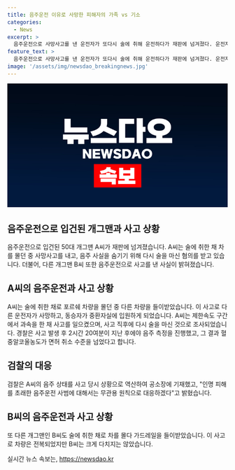 ```yaml
---
title: 음주운전 이유로 사망한 피해자의 가족 vs 기소
categories:
  - News
excerpt: >
  음주운전으로 사망사고를 낸 운전자가 또다시 술에 취해 운전하다가 재판에 넘겨졌다. 운전자는 사고 발생 후 경찰이 음주 측정을 하지 않아 병원에서 다시 술을 마셨으며, 검찰은 음주 상태를 역산하여 기소했다. 여기에 더해 다른 술에 취한 운전자인 개그맨도 가드레일을 들이받는 사고를 일으켰다. 이 같은 음주운전 사고들이 잇달아 발생하며, 사람들은 안전운전의 중요성에 대해 더욱 경각심을 갖고야 할 시점에 왔다.
feature_text: >
  음주운전으로 사망사고를 낸 운전자가 또다시 술에 취해 운전하다가 재판에 넘겨졌다. 운전자는 사고 발생 후 경찰이 음주 측정을 하지 않아 병원에서 다시 술을 마셨으며, 검찰은 음주 상태를 역산하여 기소했다. 여기에 더해 다른 술에 취한 운전자인 개그맨도 가드레일을 들이받는 사고를 일으켰다. 이 같은 음주운전 사고들이 잇달아 발생하며, 사람들은 안전운전의 중요성에 대해 더욱 경각심을 갖고야 할 시점에 왔다.
image: '/assets/img/newsdao_breakingnews.jpg'
---
```


<p><img src="/assets/img/newsdao_breakingnews.jpg" alt="pcversion 속보" /></p>

<h2 data-ke-size="size26">음주운전으로 입건된 개그맨과 사고 상황</h2>

<p data-ke-size="size16">음주운전으로 입건된 50대 개그맨 A씨가 재판에 넘겨졌습니다. A씨는 술에 취한 채 차를 몰던 중 사망사고를 내고, 음주 사실을 숨기기 위해 다시 술을 마신 혐의를 받고 있습니다. 더불어, 다른 개그맨 B씨 또한 음주운전으로 사고를 낸 사실이 밝혀졌습니다.</p>

<h2 data-ke-size="size26">A씨의 음주운전과 사고 상황</h2>

<p data-ke-size="size16">A씨는 술에 취한 채로 포르쉐 차량을 몰던 중 다른 차량을 들이받았습니다. 이 사고로 다른 운전자가 사망하고, 동승자가 중환자실에 입원하게 되었습니다. A씨는 제한속도 구간에서 과속을 한 채 사고를 일으켰으며, 사고 직후에 다시 술을 마신 것으로 조사되었습니다. 경찰은 사고 발생 후 2시간 20여분이 지난 후에야 음주 측정을 진행했고, 그 결과 혈중알코올농도가 면허 취소 수준을 넘었다고 합니다.</p>

<h2 data-ke-size="size26">검찰의 대응</h2>

<p data-ke-size="size16">검찰은 A씨의 음주 상태를 사고 당시 상황으로 역산하여 공소장에 기재했고, "인명 피해를 초래한 음주운전 사범에 대해서는 무관용 원칙으로 대응하겠다"고 밝혔습니다.</p>

<h2 data-ke-size="size26">B씨의 음주운전과 사고 상황</h2>

<p data-ke-size="size16">또 다른 개그맨인 B씨도 술에 취한 채로 차를 몰다 가드레일을 들이받았습니다. 이 사고로 차량은 전복되었지만 B씨는 크게 다치지는 않았습니다.</p>
실시간 뉴스 속보는, <a href="https://newsdao.kr" rel="dofollow">https://newsdao.kr</a>


